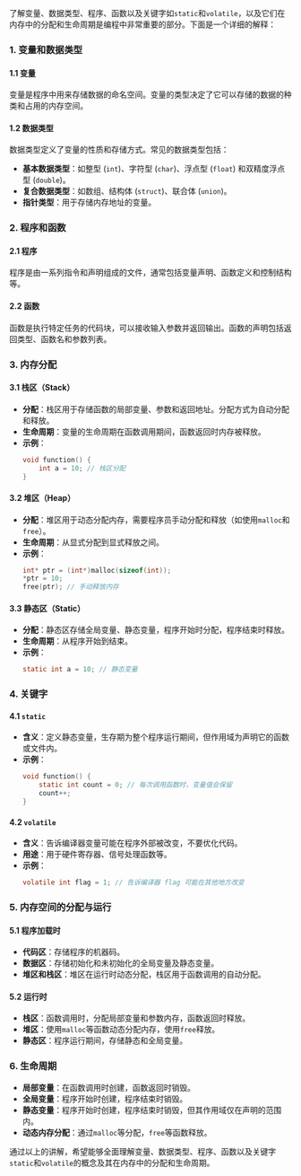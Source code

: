 <!--
 * @Author: Ashington ashington258@proton.me
 * @Date: 2024-08-02 16:49:16
 * @LastEditors: Ashington ashington258@proton.me
 * @LastEditTime: 2024-08-02 16:49:23
 * @FilePath: \Embedded_Systems_Note\1.嵌入式基本知识\6.堆栈空间\内存空间分配.md
 * @Description: 请填写简介
 * 联系方式:921488837@qq.com
 * Copyright (c) 2024 by ${git_name_email}, All Rights Reserved. 
-->
了解变量、数据类型、程序、函数以及关键字如`static`和`volatile`，以及它们在内存中的分配和生命周期是编程中非常重要的部分。下面是一个详细的解释：

### 1. 变量和数据类型

#### 1.1 变量
变量是程序中用来存储数据的命名空间。变量的类型决定了它可以存储的数据的种类和占用的内存空间。

#### 1.2 数据类型
数据类型定义了变量的性质和存储方式。常见的数据类型包括：
- **基本数据类型**：如整型 (`int`)、字符型 (`char`)、浮点型 (`float`) 和双精度浮点型 (`double`)。
- **复合数据类型**：如数组、结构体 (`struct`)、联合体 (`union`)。
- **指针类型**：用于存储内存地址的变量。

### 2. 程序和函数

#### 2.1 程序
程序是由一系列指令和声明组成的文件，通常包括变量声明、函数定义和控制结构等。

#### 2.2 函数
函数是执行特定任务的代码块，可以接收输入参数并返回输出。函数的声明包括返回类型、函数名和参数列表。

### 3. 内存分配

#### 3.1 栈区（Stack）
- **分配**：栈区用于存储函数的局部变量、参数和返回地址。分配方式为自动分配和释放。
- **生命周期**：变量的生命周期在函数调用期间，函数返回时内存被释放。
- **示例**：
  ```c
  void function() {
      int a = 10; // 栈区分配
  }
  ```

#### 3.2 堆区（Heap）
- **分配**：堆区用于动态分配内存，需要程序员手动分配和释放（如使用`malloc`和`free`）。
- **生命周期**：从显式分配到显式释放之间。
- **示例**：
  ```c
  int* ptr = (int*)malloc(sizeof(int));
  *ptr = 10;
  free(ptr); // 手动释放内存
  ```

#### 3.3 静态区（Static）
- **分配**：静态区存储全局变量、静态变量，程序开始时分配，程序结束时释放。
- **生命周期**：从程序开始到结束。
- **示例**：
  ```c
  static int a = 10; // 静态变量
  ```

### 4. 关键字

#### 4.1 `static`
- **含义**：定义静态变量，生存期为整个程序运行期间，但作用域为声明它的函数或文件内。
- **示例**：
  ```c
  void function() {
      static int count = 0; // 每次调用函数时，变量值会保留
      count++;
  }
  ```

#### 4.2 `volatile`
- **含义**：告诉编译器变量可能在程序外部被改变，不要优化代码。
- **用途**：用于硬件寄存器、信号处理函数等。
- **示例**：
  ```c
  volatile int flag = 1; // 告诉编译器 flag 可能在其他地方改变
  ```

### 5. 内存空间的分配与运行

#### 5.1 程序加载时
- **代码区**：存储程序的机器码。
- **数据区**：存储初始化和未初始化的全局变量及静态变量。
- **堆区和栈区**：堆区在运行时动态分配，栈区用于函数调用的自动分配。

#### 5.2 运行时
- **栈区**：函数调用时，分配局部变量和参数内存，函数返回时释放。
- **堆区**：使用`malloc`等函数动态分配内存，使用`free`释放。
- **静态区**：程序运行期间，存储静态和全局变量。

### 6. 生命周期

- **局部变量**：在函数调用时创建，函数返回时销毁。
- **全局变量**：程序开始时创建，程序结束时销毁。
- **静态变量**：程序开始时创建，程序结束时销毁，但其作用域仅在声明的范围内。
- **动态内存分配**：通过`malloc`等分配，`free`等函数释放。

通过以上的讲解，希望能够全面理解变量、数据类型、程序、函数以及关键字`static`和`volatile`的概念及其在内存中的分配和生命周期。